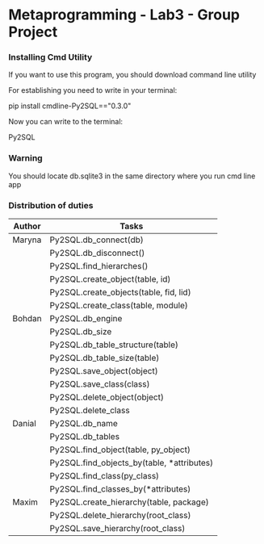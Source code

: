 # Metaprogramming - Lab3 - Group Project 

### Installing Cmd Utility

If you want to use this program, you should download command line utility

For establishing you need to write in your terminal:

pip install cmdline-Py2SQL=="0.3.0"

Now you can write to the terminal:

Py2SQL

### Warning

You should locate db.sqlite3 in the same directory where you run cmd line app

### Distribution of duties

| Author | Tasks | 
| --------------- | --------------- | 
| Maryna | Py2SQL.db_connect(db)    |
|  | Py2SQL.db_disconnect()   |
|  | Py2SQL.find_hierarches() |
|  | Py2SQL.create_object(table, id)|
|  | Py2SQL.create_objects(table, fid, lid)|
|  | Py2SQL.create_class(table, module)|
| Bohdan | Py2SQL.db_engine |
| | Py2SQL.db_size |
| | Py2SQL.db_table_structure(table) |
| | Py2SQL.db_table_size(table) |
| | Py2SQL.save_object(object)  |
| | Py2SQL.save_class(class)|
| | Py2SQL.delete_object(object)|
| | Py2SQL.delete_class|
| Danial | Py2SQL.db_name |
| | Py2SQL.db_tables |
| | Py2SQL.find_object(table, py_object) |
| | Py2SQL.find_objects_by(table, *attributes)|
| | Py2SQL.find_class(py_class)|
| | Py2SQL.find_classes_by(*attributes) |
| Maxim | Py2SQL.create_hierarchy(table, package) |
| | Py2SQL.delete_hierarchy(root_class) |
| | Py2SQL.save_hierarchy(root_class) |
